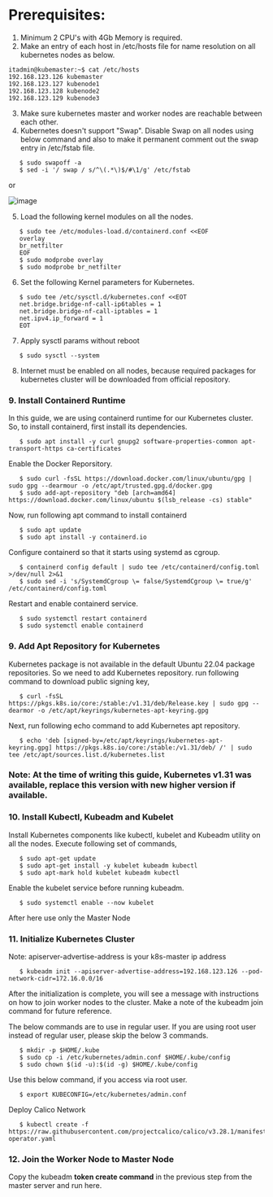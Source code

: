 # Prerequisites:
1. Minimum 2 CPU's with 4Gb Memory is required.
2. Make an entry of each host in /etc/hosts file for name resolution on all kubernetes nodes as below.

```
itadmin@kubemaster:~$ cat /etc/hosts
192.168.123.126 kubemaster
192.168.123.127 kubenode1
192.168.123.128 kubenode2
192.168.123.129 kubenode3
```

3. Make sure kubernetes master and worker nodes are reachable between each other.
4. Kubernetes doesn't support "Swap". Disable Swap on all nodes using below command and also to make it permanent comment out the swap entry in /etc/fstab file.

```
   $ sudo swapoff -a
   $ sed -i '/ swap / s/^\(.*\)$/#\1/g' /etc/fstab
```
   or
   
   ![image](https://github.com/user-attachments/assets/df752cfb-58ba-44ec-9d6a-c3c0eb77440e)

5. Load the following kernel modules on all the nodes.
```
   $ sudo tee /etc/modules-load.d/containerd.conf <<EOF
   overlay
   br_netfilter
   EOF
   $ sudo modprobe overlay
   $ sudo modprobe br_netfilter
```
6. Set the following Kernel parameters for Kubernetes.
```
   $ sudo tee /etc/sysctl.d/kubernetes.conf <<EOT
   net.bridge.bridge-nf-call-ip6tables = 1
   net.bridge.bridge-nf-call-iptables = 1
   net.ipv4.ip_forward = 1
   EOT
```

7. Apply sysctl params without reboot
```
   $ sudo sysctl --system
```
8. Internet must be enabled on all nodes, because required packages for kubernetes cluster will be downloaded from official repository.
### 9. Install Containerd Runtime
   In this guide, we are using containerd runtime for our Kubernetes cluster. So, to install containerd, first install its dependencies.
```
   $ sudo apt install -y curl gnupg2 software-properties-common apt-transport-https ca-certificates
```

Enable the Docker Reporsitory.
```
   $ sudo curl -fsSL https://download.docker.com/linux/ubuntu/gpg | sudo gpg --dearmour -o /etc/apt/trusted.gpg.d/docker.gpg
   $ sudo add-apt-repository "deb [arch=amd64] https://download.docker.com/linux/ubuntu $(lsb_release -cs) stable"
```
Now, run following apt command to install containerd
```
   $ sudo apt update
   $ sudo apt install -y containerd.io
```
Configure containerd so that it starts using systemd as cgroup.
```
   $ containerd config default | sudo tee /etc/containerd/config.toml >/dev/null 2>&1
   $ sudo sed -i 's/SystemdCgroup \= false/SystemdCgroup \= true/g' /etc/containerd/config.toml
```
Restart and enable containerd service.
```
   $ sudo systemctl restart containerd
   $ sudo systemctl enable containerd
```

### 9. Add Apt Repository for Kubernetes
   Kubernetes package is not available in the default Ubuntu 22.04 package repositories. So we need to add Kubernetes repository. run following command to download public signing key,
```
   $ curl -fsSL https://pkgs.k8s.io/core:/stable:/v1.31/deb/Release.key | sudo gpg --dearmor -o /etc/apt/keyrings/kubernetes-apt-keyring.gpg
```
Next, run following echo command to add Kubernetes apt repository.
```
   $ echo 'deb [signed-by=/etc/apt/keyrings/kubernetes-apt-keyring.gpg] https://pkgs.k8s.io/core:/stable:/v1.31/deb/ /' | sudo tee /etc/apt/sources.list.d/kubernetes.list
```
### Note: At the time of writing this guide, Kubernetes v1.31 was available, replace this version with new higher version if available.

### 10. Install Kubectl, Kubeadm and Kubelet
Install Kubernetes components like kubectl, kubelet and Kubeadm utility on all the nodes. Execute following set of commands,
```
   $ sudo apt-get update
   $ sudo apt-get install -y kubelet kubeadm kubectl
   $ sudo apt-mark hold kubelet kubeadm kubectl
```
Enable the kubelet service before running kubeadm.
```
   $ sudo systemctl enable --now kubelet
```
After here use only the Master Node
### 11. Initialize Kubernetes Cluster
Note: apiserver-advertise-address is your k8s-master ip address
```
   $ kubeadm init --apiserver-advertise-address=192.168.123.126 --pod-network-cidr=172.16.0.0/16
```
   After the initialization is complete, you will see a message with instructions on how to join worker nodes to the cluster. Make a note of the kubeadm join command for future reference.

The below commands are to use in regular user. If you are using root user instead of regular user, please skip the below 3 commands.
```
   $ mkdir -p $HOME/.kube
   $ sudo cp -i /etc/kubernetes/admin.conf $HOME/.kube/config
   $ sudo chown $(id -u):$(id -g) $HOME/.kube/config
```
Use this below command, if you access via root user.
```
   $ export KUBECONFIG=/etc/kubernetes/admin.conf
```
Deploy Calico Network
```
   $ kubectl create -f https://raw.githubusercontent.com/projectcalico/calico/v3.28.1/manifests/tigera-operator.yaml
```
### 12. Join the Worker Node to Master Node
Copy the kubeadm __token create command__ in the previous step from the master server and run here.
 
